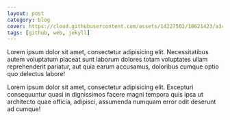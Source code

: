 ```yaml
---
layout: post
category: blog
cover: https://cloud.githubusercontent.com/assets/14227502/18621423/a3c4df6a-7e55-11e6-82fc-4008aa3a2f0b.jpg 
tags: [github, web, jekyll]
---
```

Lorem ipsum dolor sit amet, consectetur adipisicing elit. Necessitatibus autem voluptatum placeat sunt laborum dolores totam voluptates ullam reprehenderit pariatur, aut quia earum accusamus, doloribus cumque optio quo delectus labore!

Lorem ipsum dolor sit amet, consectetur adipisicing elit. Excepturi consequuntur quasi in dignissimos facere magni tempora quis ipsa ut architecto quae officia, adipisci, assumenda numquam error odit deserunt ad cumque!